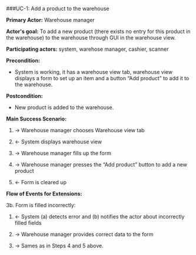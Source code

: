 ###UC-1: Add a product to the warehouse

**Primary Actor:** Warehouse manager

**Actor's goal:** To add a new product (there exists no entry for this product in the warehouse) to the warehouse through GUI in the warehouse view.

**Participating actors:** system, warehose manager, cashier, scanner

**Precondition:** 
- System is working, it has a warehouse view tab, warehouse view displays a form to set up an item and a button “Add product” to add it to the warehouse. 

**Postcondition:** 
- New product is added to the warehouse.

**Main Success Scenario:** 

1. → Warehouse manager chooses Warehouse view tab

2. ← System displays warehouse view

3. → Warehouse manager fills up the form

4. → Warehouse manager presses the “Add product” button to  add a new product

5. ← Form is cleared up

**Flow of Events for Extensions:**

 3b. Form is filled incorrectly:
  
  1. ← System (a) detects error and (b) notifies the actor about incorrectly filled fields 
  
  2. → Warehouse manager provides correct data to the form
  
  3. → Sames as in Steps 4 and 5 above.
